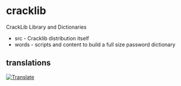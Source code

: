 # cracklib

CrackLib Library and Dictionaries

  * src - Cracklib distribution itself
  * words - scripts and content to build a full size password dictionary

## translations

[![Translate](https://translate.fedoraproject.org/widgets/cracklib/-/287x66-grey.png)](https://translate.fedoraproject.org/engage/cracklib/?utm_source=widget)
